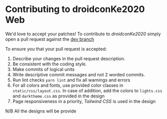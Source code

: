 # Contributing to droidconKe2020 Web

We'd love to accept your patches!
To contribute to _droidconKe2020_ simply open a pull request against the [dev branch](https://github.com/droidconKE/droidconKe2022Web/tree/dev)

To ensure you that your pull request is accepted:

1. Describe your changes in the pull request description.
2. Be consistent with the coding style.
3. Make commits of logical units
4. Write descriptive commit messages and not 2 worded commits.
5. Run lint checks `yarn lint` and fix all warnings and errors
6. For all colors and fonts, use provided color classes in `static/css/layout.css`. In case of addition, add the colors to `lights.css` and `darktheme.css` as provided in the design
7. Page responsiveness in a priority, _Tailwind CSS_ is used in the design

N/B All the designs will be provide
